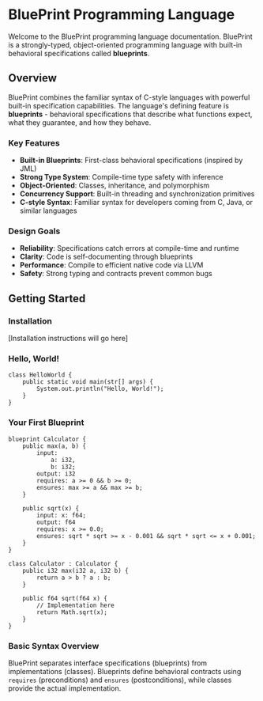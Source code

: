 # BluePrint Programming Language

Welcome to the BluePrint programming language documentation. BluePrint is a strongly-typed, object-oriented programming language with built-in behavioral specifications called **blueprints**.

## Overview

BluePrint combines the familiar syntax of C-style languages with powerful built-in specification capabilities. The language's defining feature is **blueprints** - behavioral specifications that describe what functions expect, what they guarantee, and how they behave.

### Key Features

- **Built-in Blueprints**: First-class behavioral specifications (inspired by JML)
- **Strong Type System**: Compile-time type safety with inference
- **Object-Oriented**: Classes, inheritance, and polymorphism
- **Concurrency Support**: Built-in threading and synchronization primitives
- **C-style Syntax**: Familiar syntax for developers coming from C, Java, or similar languages

### Design Goals

- **Reliability**: Specifications catch errors at compile-time and runtime
- **Clarity**: Code is self-documenting through blueprints
- **Performance**: Compile to efficient native code via LLVM
- **Safety**: Strong typing and contracts prevent common bugs

## Getting Started

### Installation

[Installation instructions will go here]

### Hello, World!

```blueprint
class HelloWorld {
    public static void main(str[] args) {
        System.out.println("Hello, World!");
    }
}
```

### Your First Blueprint

```blueprint
blueprint Calculator {
    public max(a, b) {
        input:
            a: i32,
            b: i32;
        output: i32
        requires: a >= 0 && b >= 0;
        ensures: max >= a && max >= b;
    }
    
    public sqrt(x) {
        input: x: f64;
        output: f64
        requires: x >= 0.0;
        ensures: sqrt * sqrt >= x - 0.001 && sqrt * sqrt <= x + 0.001;
    }
}

class Calculator : Calculator {
    public i32 max(i32 a, i32 b) {
        return a > b ? a : b;
    }
    
    public f64 sqrt(f64 x) {
        // Implementation here
        return Math.sqrt(x);
    }
}
```

### Basic Syntax Overview

BluePrint separates interface specifications (blueprints) from implementations (classes). Blueprints define behavioral contracts using `requires` (preconditions) and `ensures` (postconditions), while classes provide the actual implementation.
